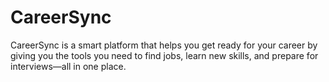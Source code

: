 # CareerSync
CareerSync is a smart platform that helps you get ready for your career by giving you the tools you need to find jobs, learn new skills, and prepare for interviews—all in one place.
